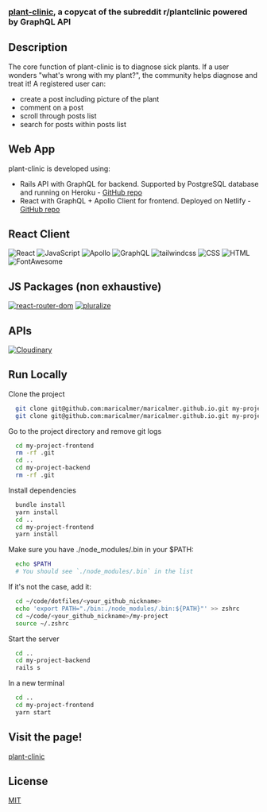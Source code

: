 ### [plant-clinic](https://mellifluous-arithmetic-b968bd.netlify.app/), a copycat of the subreddit r/plantclinic powered by GraphQL API

## Description

The core function of plant-clinic is to diagnose sick plants. If a user wonders "what's wrong with my plant?", the community helps diagnose and treat it! A registered user can:
- create a post including picture of the plant
- comment on a post
- scroll through posts list
- search for posts within posts list

## Web App

plant-clinic is developed using:
- Rails API with GraphQL for backend. Supported by PostgreSQL database and running on Heroku - [GitHub repo](https://github.com/maricalmer/plant-clinic_backend)
- React with GraphQL + Apollo Client for frontend. Deployed on Netlify - [GitHub repo](https://github.com/maricalmer/plant-clinic_frontend)

## React Client

![React](https://img.shields.io/badge/React-18.2-139ECA?style=for-the-badge&logo=react&logoColor=white) ![JavaScript](https://img.shields.io/badge/JavaScript-ES6-yellow?style=for-the-badge&logo=javascript&logoColor=white) ![Apollo](https://img.shields.io/badge/apollo-3.7.17-2E1D80?style=for-the-badge&logo=apollographql&logoColor=white) ![GraphQL](https://img.shields.io/badge/graphql-16.7.1-F6009B?style=for-the-badge&logo=graphql&logoColor=white) ![tailwindcss](https://img.shields.io/badge/tailwindcss-3.2.2-37BCF8?style=for-the-badge&logo=tailwindcss&logoColor=white) ![CSS](https://img.shields.io/badge/CSS-3-264DE4?style=for-the-badge&logo=css&logoColor=white) ![HTML](https://img.shields.io/badge/HTML-5-E34F26?style=for-the-badge&logo=html5&logoColor=white) ![FontAwesome](https://img.shields.io/badge/FontAwesome-5-528CD7?style=for-the-badge&logo=fontawesome&logoColor=white)

## JS Packages (non exhaustive)

[![react-router-dom](https://img.shields.io/badge/react--router--dom-6.14.0-yellow.svg)](https://yarnpkg.com/package/react-router-dom)
[![pluralize](https://img.shields.io/badge/pluralize-8.0.0-yellow.svg)](https://yarnpkg.com/package/pluralize)

## APIs

[![Cloudinary](https://img.shields.io/badge/Cloudinary-API-green.svg)](https://cloudinary.com/documentation/image_upload_api_reference)

## Run Locally

Clone the project

```bash
  git clone git@github.com:maricalmer/maricalmer.github.io.git my-project-frontend
  git clone git@github.com:maricalmer/maricalmer.github.io.git my-project-backend
```

Go to the project directory and remove git logs

```bash
  cd my-project-frontend
  rm -rf .git
  cd ..
  cd my-project-backend
  rm -rf .git
```

Install dependencies

```bash
  bundle install
  yarn install
  cd ..
  cd my-project-frontend
  yarn install
```

Make sure you have ./node_modules/.bin in your $PATH:

```bash
  echo $PATH
  # You should see `./node_modules/.bin` in the list
```

If it's not the case, add it:

```bash
  cd ~/code/dotfiles/<your_github_nickname>
  echo 'export PATH="./bin:./node_modules/.bin:${PATH}"' >> zshrc
  cd ~/code/<your_github_nickname>/my-project
  source ~/.zshrc
```

Start the server

```bash
  cd ..
  cd my-project-backend
  rails s
```

In a new terminal

```bash
  cd ..
  cd my-project-frontend
  yarn start
```

## Visit the page!

[plant-clinic](https://mellifluous-arithmetic-b968bd.netlify.app/)

## License


[MIT](https://choosealicense.com/licenses/mit/)

